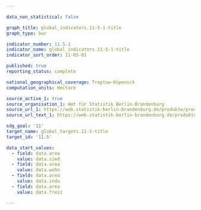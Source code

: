 ```yaml
---

data_non_statistical: false

graph_title: global_indicators.11-5-1-title
graph_type: bar

indicator_number: 11.5.1
indicator_name: global_indicators.11-5-1-title
indicator_sort_order: 11-05-01

published: true
reporting_status: complete

national_geographical_coverage: Treptow-Köpenick
computation_units: Hectare

source_active_1: true
source_organisation_1: Amt für Statistik Berlin-Brandenburg
source_url_1: https://web.statistik-berlin-brandenburg.de/produkte/produkte_jahrbuch.asp
source_url_text_1: https://web.statistik-berlin-brandenburg.de/produkte/produkte_jahrbuch.asp

sdg_goal: '11'
target_name: global_targets.11-5-title
target_id: '11.5'

data_start_values:
  - field: data.area
    value: data.sied
  - field: data.area
    value: data.wohn
  - field: data.area
    value: data.indu
  - field: data.area
    value: data.freiz

---
```





